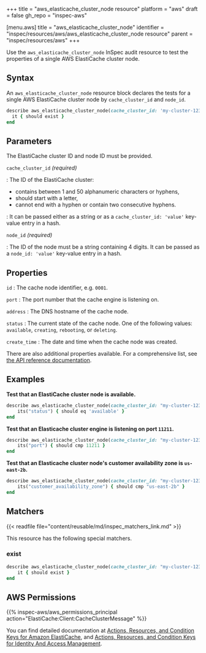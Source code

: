 +++
title = "aws_elasticache_cluster_node resource"
platform = "aws"
draft = false
gh_repo = "inspec-aws"

[menu.aws]
title = "aws_elasticache_cluster_node"
identifier = "inspec/resources/aws/aws_elasticache_cluster_node resource"
parent = "inspec/resources/aws"
+++

Use the `aws_elasticache_cluster_node` InSpec audit resource to test the properties of a single AWS ElastiCache cluster node.

## Syntax

An `aws_elasticache_cluster_node` resource block declares the tests for a single AWS ElastiCache cluster node by `cache_cluster_id`  and `node_id`.

```ruby
describe aws_elasticache_cluster_node(cache_cluster_id: 'my-cluster-123', node_id: '0001') do
  it { should exist }
end
```

## Parameters

The ElastiCache cluster ID and node ID must be provided.

`cache_cluster_id` _(required)_

: The ID of the ElastiCache cluster:

- contains between 1 and 50 alphanumeric characters or hyphens,
- should start with a letter,
- cannot end with a hyphen or contain two consecutive hyphens.

: It can be passed either as a string or as a `cache_cluster_id: 'value'` key-value entry in a hash.

`node_id` _(required)_

: The ID of the node must be a string containing 4 digits. It can be passed as a `node_id: 'value'` key-value entry in a hash.

## Properties

`id`
: The cache node identifier, e.g. `0001`.

`port`
: The port number that the cache engine is listening on.

`address`
: The DNS hostname of the cache node.

`status`
: The current state of the cache node. One of the following values: `available`, `creating`, `rebooting`, or `deleting`.

`create_time`
: The date and time when the cache node was created.

There are also additional properties available. For a comprehensive list, see [the API reference documentation](https://docs.aws.amazon.com/AmazonElastiCache/latest/APIReference/API_CacheNode.html).

## Examples

**Test that an ElastiCache cluster node is available.**

```ruby
describe aws_elasticache_cluster_node(cache_cluster_id: "my-cluster-123", node_id: "0001") do
    its("status") { should eq 'available' }
end
```

**Test that an Elasticache cluster engine is listening on port `11211`.**

```ruby
describe aws_elasticache_cluster_node(cache_cluster_id: "my-cluster-123", node_id: "0001") do
    its("port") { should cmp 11211 }
end
```

**Test that an Elasticache cluster node's customer availability zone is `us-east-2b`.**

```ruby
describe aws_elasticache_cluster_node(cache_cluster_id: "my-cluster-123", node_id: "0001") do
    its("customer_availability_zone") { should cmp "us-east-2b" }
end
```

## Matchers

{{< readfile file="content/reusable/md/inspec_matchers_link.md" >}}

This resource has the following special matchers.

### exist

```ruby
describe aws_elasticache_cluster_node(cache_cluster_id: "my-cluster-123", node_id: "0001") do
    it { should exist }
end
```

## AWS Permissions

{{% inspec-aws/aws_permissions_principal action="ElastiCache:Client:CacheClusterMessage" %}}

You can find detailed documentation at [Actions, Resources, and Condition Keys for Amazon ElastiCache](https://docs.aws.amazon.com/IAM/latest/UserGuide/list_amazonelasticache.html), and [Actions, Resources, and Condition Keys for Identity And Access Management](https://docs.aws.amazon.com/IAM/latest/UserGuide/list_identityandaccessmanagement.html).
